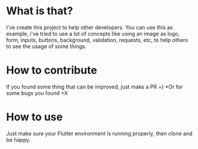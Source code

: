 # What is that?
I've create this project to help other developers.
You can use this as example, i've tried to use a lot of concepts like using an image as logo, form, inputs, buttons, background, validation, requests, etc, to help others to see the usage of some things.

# How to contribute
If you found some thing that can be improved, just make a PR =)
*Or for some bugs you found =X

# How to use
Just make sure your Flutter environment is running properly, then clone and be happy.

